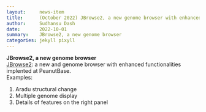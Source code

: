 ```yaml
---
layout:     news-item
title:      (October 2022) JBrowse2, a new genome browser with enhanced functionalities implented at PeanutBase.
author:     Sudhansu Dash
date:       2022-10-01
summary:    JBrowse2, a new genome browser
categories: jekyll pixyll
---
```


**JBrowse2, a new genome browser**<br/>
[JBrowse2](/tools/jbrowse2/?session=share-spkE_3L8Sy&password=fG6Qf): a new and genome browser with enhanced functionalities implented at PeanutBase.<br/>
Examples:<br/>
1. Aradu structural change<br/>
2. Multiple genome display<br/>
3. Details of features on the right panel<br/>



